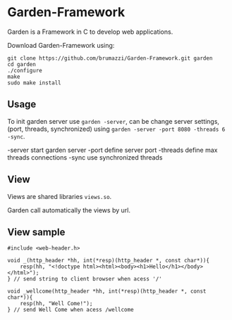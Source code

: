 # Garden-Framework

Garden is a Framework in C to develop web applications.

Download Garden-Framework using:

    git clone https://github.com/brumazzi/Garden-Framework.git garden
    cd garden
    ./configure
    make
    sudo make install

## Usage

To init garden server use `garden -server`, can be change server settings, (port, threads, synchronized) using `garden -server -port 8080 -threads 6 -sync`.

-server		start garden server
-port <port>	define server port
-threads <nt>	define max threads connections
-sync		use synchronized threads

## View

Views are shared libraries `views.so`.

Garden call automatically the views by url.

## View sample

    #include <web-header.h>

    void _(http_header *hh, int(*resp)(http_header *, const char*)){
    	resp(hh, "<!doctype html><html><body><h1>Hello</h1></body></html>");
    } // send string to client browser when acess '/'
    
    void _wellcome(http_header *hh, int(*resp)(http_header *, const char*)){
    	resp(hh, "Well Come!");
    } // send Well Come when acess /wellcome
